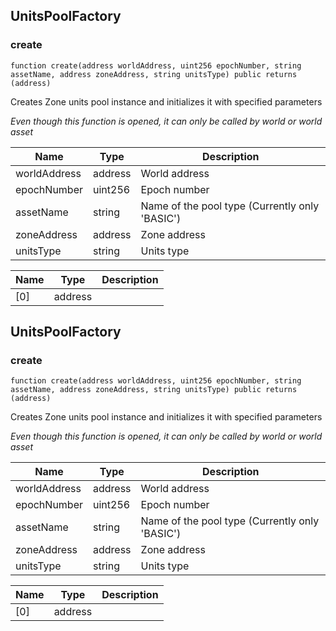 ## UnitsPoolFactory








### create

```solidity
function create(address worldAddress, uint256 epochNumber, string assetName, address zoneAddress, string unitsType) public returns (address)
```

Creates Zone units pool instance and initializes it with specified parameters

_Even though this function is opened, it can only be called by world or world asset_

| Name | Type | Description |
| ---- | ---- | ----------- |
| worldAddress | address | World address |
| epochNumber | uint256 | Epoch number |
| assetName | string | Name of the pool type (Currently only 'BASIC') |
| zoneAddress | address | Zone address |
| unitsType | string | Units type |

| Name | Type | Description |
| ---- | ---- | ----------- |
| [0] | address |  |


## UnitsPoolFactory








### create

```solidity
function create(address worldAddress, uint256 epochNumber, string assetName, address zoneAddress, string unitsType) public returns (address)
```

Creates Zone units pool instance and initializes it with specified parameters

_Even though this function is opened, it can only be called by world or world asset_

| Name | Type | Description |
| ---- | ---- | ----------- |
| worldAddress | address | World address |
| epochNumber | uint256 | Epoch number |
| assetName | string | Name of the pool type (Currently only 'BASIC') |
| zoneAddress | address | Zone address |
| unitsType | string | Units type |

| Name | Type | Description |
| ---- | ---- | ----------- |
| [0] | address |  |


